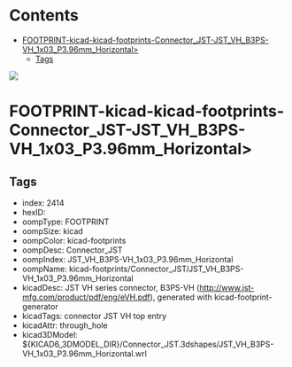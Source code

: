 



Contents
========

* [FOOTPRINT-kicad-kicad-footprints-Connector_JST-JST_VH_B3PS-VH_1x03_P3.96mm_Horizontal>](#footprint-kicad-kicad-footprints-connector_jst-jst_vh_b3ps-vh_1x03_p396mm_horizontal)
	* [Tags](#tags)
  
![][im]
# FOOTPRINT-kicad-kicad-footprints-Connector_JST-JST_VH_B3PS-VH_1x03_P3.96mm_Horizontal>

## Tags

- index: 2414
- hexID: 
- oompType: FOOTPRINT
- oompSize: kicad
- oompColor: kicad-footprints
- oompDesc: Connector_JST
- oompIndex: JST_VH_B3PS-VH_1x03_P3.96mm_Horizontal
- oompName: kicad-footprints/Connector_JST/JST_VH_B3PS-VH_1x03_P3.96mm_Horizontal
- kicadDesc: JST VH series connector, B3PS-VH (http://www.jst-mfg.com/product/pdf/eng/eVH.pdf), generated with kicad-footprint-generator
- kicadTags: connector JST VH top entry
- kicadAttr: through_hole
- kicad3DModel: ${KICAD6_3DMODEL_DIR}/Connector_JST.3dshapes/JST_VH_B3PS-VH_1x03_P3.96mm_Horizontal.wrl



[im]: image.png
